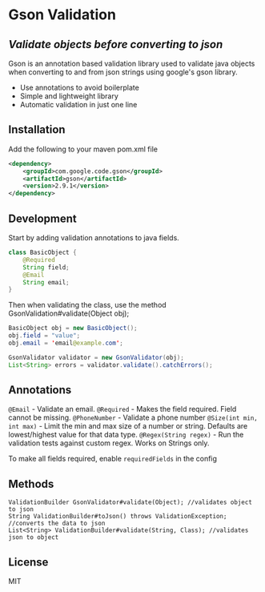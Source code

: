 # Gson Validation
## _Validate objects before converting to json_

Gson is an annotation based  validation library used to validate java objects when converting to and from json strings using google's gson library.

- Use annotations to avoid boilerplate
- Simple and lightweight library
- Automatic validation in just one line 

## Installation

Add the following to your maven pom.xml file

```xml
<dependency>
	<groupId>com.google.code.gson</groupId>
	<artifactId>gson</artifactId>
	<version>2.9.1</version>
</dependency>
```

## Development

Start by adding validation annotations to java fields. 
```java
class BasicObject {
    @Required
    String field;
    @Email
    String email;
}
```

Then when validating the class, use the method GsonValidation#validate(Object obj);
```java
BasicObject obj = new BasicObject();
obj.field = "value";
obj.email = 'email@example.com';

GsonValidator validator = new GsonValidator(obj);
List<String> errors = validator.validate().catchErrors();
```


## Annotations

`@Email` - Validate an email.
`@Required` - Makes the field required. Field cannot be missing.
`@PhoneNumber` - Validate a phone number
`@Size(int min, int max)` - Limit the min and max size of a number or string. Defaults are lowest/highest value for that data type.
`@Regex(String regex)` - Run the validation tests against custom regex. Works on Strings only.

To make all fields required, enable `requiredFields` in the config

## Methods
```
ValidationBuilder GsonValidator#validate(Object); //validates object to json
String ValidationBuilder#toJson() throws ValidationException; //converts the data to json
List<String> ValidationBuilder#validate(String, Class); //validates json to object
```

## License

MIT
